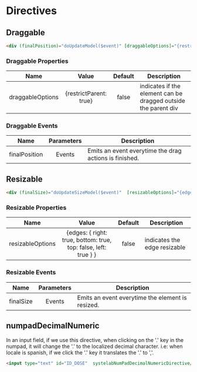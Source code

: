 # Directives

## Draggable

```html
<div (finalPosition)="doUpdateModel($event)" [draggableOptions]="{restrictParent: true}" draggable></div>

```

### Draggable Properties

| Name | Value | Default | Description |
| ---- |:----:|:-------:| ----------- |
| draggableOptions | {restrictParent: true} | false | indicates if the element can be dragged outside the parent div|

### Draggable Events

| Name | Parameters | Description |
| ---- |:----------:| ------------|
| finalPosition | Events | Emits an event everytime the drag actions is finished.|

## Resizable

```html
<div (finalSize)="doUpdateSizeModel($event)"  [resizableOptions]="{edges: { right: true, bottom: true, top: false, left: true } }" resizable></div>
```

### Resizable Properties

| Name | Value | Default | Description |
| ---- |:----:|:-------:| ----------- |
| resizableOptions | {edges: { right: true, bottom: true, top: false, left: true } } | false | indicates the edge resizable |

### Resizable Events

| Name | Parameters | Description |
| ---- |:----------:| ------------|
| finalSize | Events | Emits an event everytime the element is resized.|


## numpadDecimalNumeric

In an input field, if we use this directive, when clicking on the '.' key in the numpad, it will change the '.' to the localized decimal character.
i.e: when locale is spanish, if we click the '.' key it translates the '.' to ','.

```html
<input type="text" id="ID_DOSE"  systelabNumPadDecimalNumericDirective/>
```